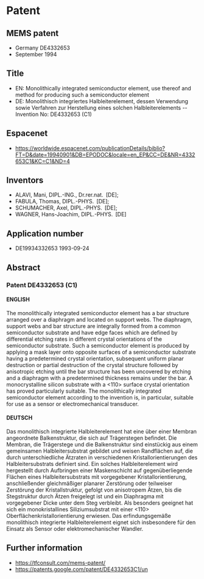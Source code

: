 # Patent

## MEMS patent
- Germany DE4332653
- September 1994 

## Title
- EN: Monolithically integrated semiconductor element, use thereof and method for producing such a semiconductor element
- DE: Monolithisch integriertes Halbleiterelement, dessen Verwendung sowie Verfahren zur Herstellung eines solchen Halbleiterelements
-- Invention No: DE4332653 (C1)

## Espacenet 
- https://worldwide.espacenet.com/publicationDetails/biblio?FT=D&date=19940901&DB=EPODOC&locale=en_EP&CC=DE&NR=4332653C1&KC=C1&ND=4

## Inventors	
- ALAVI, Mani, DIPL.-ING., Dr.rer.nat. [DE]; 
- FABULA, Thomas, DIPL.-PHYS. [DE]; 
- SCHUMACHER, Axel, DIPL.-PHYS. [DE]; 
- WAGNER, Hans-Joachim, DIPL.-PHYS. [DE]

## Application number	
- DE19934332653 1993-09-24 

## Abstract 
### Patent DE4332653 (C1)

#### ENGLISH
The monolithically integrated semiconductor element has a bar structure arranged over a diaphragm and located on support webs. The diaphragm, support webs and bar structure are integrally formed from a common semiconductor substrate and have edge faces which are defined by differential etching rates in different crystal orientations of the semiconductor substrate. Such a semiconductor element is produced by applying a mask layer onto opposite surfaces of a semiconductor substrate having a predetermined crystal orientation, subsequent uniform planar destruction or partial destruction of the crystal structure followed by anisotropic etching until the bar structure has been uncovered by etching and a diaphragm with a predetermined thickness remains under the bar. A monocrystalline silicon substrate with a <110> surface crystal orientation has proved particularly suitable. The monolithically integrated semiconductor element according to the invention is, in particular, suitable for use as a sensor or electromechanical transducer.

#### DEUTSCH
Das monolithisch integrierte Halbleiterelement hat eine über einer Membran angeordnete Balkenstruktur, die sich auf Trägerstegen befindet. Die Membran, die Trägerstege und die Balkenstruktur sind einstückig aus einem gemeinsamen Halbleitersubstrat gebildet und weisen Randflächen auf, die durch unterschiedliche Ätzraten in verschiedenen Kristallorientierungen des Halbleitersubstrats definiert sind. Ein solches Halbleiterelement wird hergestellt durch Aufbringen einer Maskenschicht auf gegenüberliegende Flächen eines Halbleitersubstrats mit vorgegebener Kristallorientierung, anschließender gleichmäßiger planarer Zerstörung oder teilweiser Zerstörung der Kristallstruktur, gefolgt von anisotropem Ätzen, bis die Stegstruktur durch Ätzen freigelegt ist und ein Diaphragma mit vorgegebener Dicke unter dem Steg verbleibt. Als besonders geeignet hat sich ein monokristallines Siliziumsubstrat mit einer <110> Oberflächenkristallorientierung erwiesen. Das erfindungsgemäße monolithisch integrierte Halbleiterelement eignet sich insbesondere für den Einsatz als Sensor oder elektromechanischer Wandler.

## Further information
- https://tfconsult.com/mems-patent/
- https://patents.google.com/patent/DE4332653C1/un


